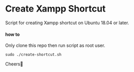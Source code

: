 # Create Xampp Shortcut
Script for creating Xampp shortcut on Ubuntu 18.04 or later.

#### how to
Only clone this repo then run script as root user. 
```
sudo ./create-shortcut.sh
```
Cheers:beers:
